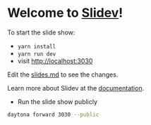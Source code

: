 # Welcome to [Slidev](https://github.com/slidevjs/slidev)!

To start the slide show:

- `yarn install`
- `yarn run dev`
- visit <http://localhost:3030>

Edit the [slides.md](./slides.md) to see the changes.

Learn more about Slidev at the [documentation](https://sli.dev/).

- Run the slide show publicly
```bash
daytona forward 3030 --public
```